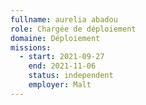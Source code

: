```yaml
---
fullname: aurelia abadou
role: Chargée de déploiement
domaine: Déploiement
missions:
  - start: 2021-09-27
    end: 2021-11-06
    status: independent
    employer: Malt
---
```


